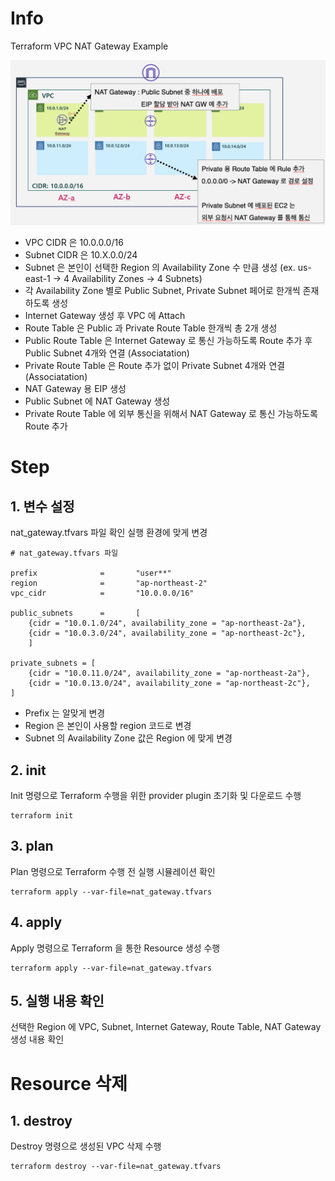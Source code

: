 # Info
Terraform VPC NAT Gateway Example

![](./img/05-nat-gw-diagram.png)

* VPC CIDR 은 10.0.0.0/16 
* Subnet CIDR 은 10.X.0.0/24 
* Subnet 은 본인이 선택한 Region 의 Availability Zone 수 만큼 생성 (ex. us-east-1 -> 4 Availability Zones -> 4 Subnets)
* 각 Availability Zone 별로 Public Subnet, Private Subnet 페어로 한개씩 존재하도록 생성
* Internet Gateway 생성 후 VPC 에 Attach
* Route Table 은 Public 과 Private Route Table 한개씩 총 2개 생성
* Public Route Table 은 Internet Gateway 로 통신 가능하도록 Route 추가 후 Public Subnet 4개와 연결 (Associatation)
* Private Route Table 은 Route 추가 없이 Private Subnet 4개와 연결 (Associatation)
* NAT Gateway 용 EIP 생성
* Public Subnet 에 NAT Gateway 생성
* Private Route Table 에 외부 통신을 위해서 NAT Gateway 로 통신 가능하도록 Route 추가

# Step

## 1. 변수 설정
nat_gateway.tfvars 파일 확인 
실행 환경에 맞게 변경  

```
# nat_gateway.tfvars 파일

prefix              =       "user**"
region              =       "ap-northeast-2"
vpc_cidr            =       "10.0.0.0/16"

public_subnets      =       [
    {cidr = "10.0.1.0/24", availability_zone = "ap-northeast-2a"},
    {cidr = "10.0.3.0/24", availability_zone = "ap-northeast-2c"},
    ]

private_subnets = [
    {cidr = "10.0.11.0/24", availability_zone = "ap-northeast-2a"},
    {cidr = "10.0.13.0/24", availability_zone = "ap-northeast-2c"},
]

```
* Prefix 는 알맞게 변경
* Region 은 본인이 사용할 region 코드로 변경
* Subnet 의 Availability Zone 값은 Region 에 맞게 변경


## 2. init  
Init 명령으로 Terraform 수행을 위한 provider plugin 초기화 및 다운로드 수행

```
terraform init
```

## 3. plan  
Plan 명령으로 Terraform 수행 전 실행 시뮬레이션 확인
```
terraform apply --var-file=nat_gateway.tfvars
```  

## 4. apply  
Apply 명령으로 Terraform 을 통한 Resource 생성 수행
```
terraform apply --var-file=nat_gateway.tfvars
```  

## 5. 실행 내용 확인
선택한 Region 에 VPC, Subnet, Internet Gateway, Route Table, NAT Gateway 생성 내용 확인 


# Resource 삭제

## 1. destroy
Destroy 명령으로 생성된 VPC 삭제 수행
```
terraform destroy --var-file=nat_gateway.tfvars
```

